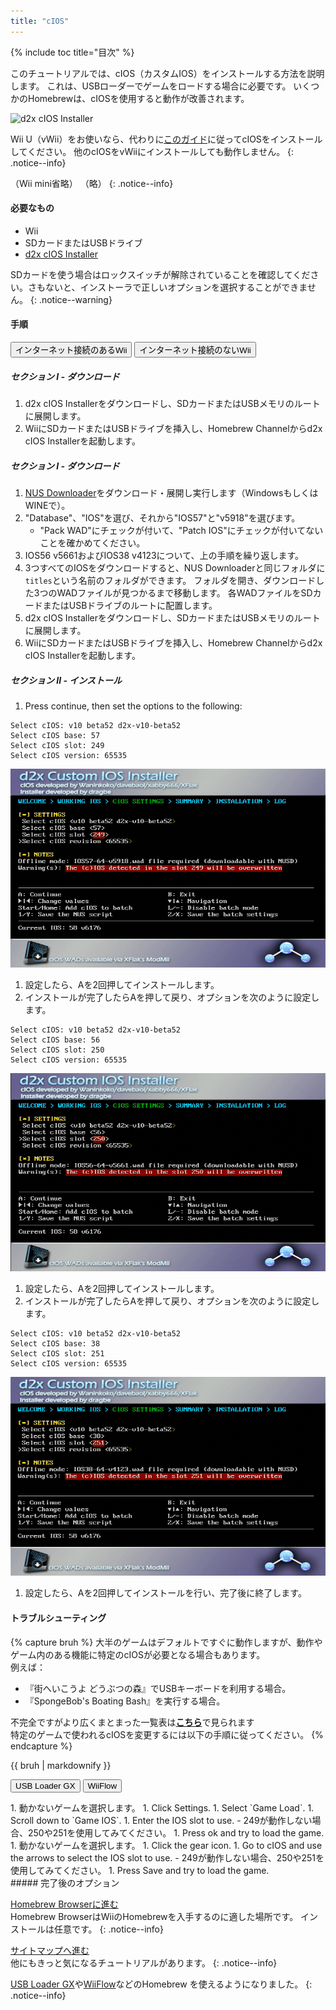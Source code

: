 ```yaml
---
title: "cIOS"
---
```


{% include toc title="目次" %}

このチュートリアルでは、cIOS（カスタムIOS）をインストールする方法を説明します。 これは、USBローダーでゲームをロードする場合に必要です。 いくつかのHomebrewは、cIOSを使用すると動作が改善されます。

![d2x cIOS Installer](/images/cios/cIOS.png)

Wii U（vWii）をお使いなら、代わりに[このガイド](https://wiiu.hacks.guide/#/vwii-modding)に従ってcIOSをインストールしてください。 他のcIOSをvWiiにインストールしても動作しません。
{: .notice--info}

（Wii mini省略） （略）
{: .notice--info}

#### 必要なもの

- Wii
- SDカードまたはUSBドライブ
- [d2x cIOS Installer](https://hbb1.oscwii.org/hbb/d2x-cios-installer/d2x-cios-installer.zip)

SDカードを使う場合はロックスイッチが解除されていることを確認してください。さもないと、インストーラで正しいオプションを選択することができません。
{: .notice--warning}

#### 手順

<button class="tablinks btn btn--large btn--primary" id="defaultOpen" onclick="openTab(event, 'with-connection')">インターネット接続のあるWii</button>
<button class="tablinks btn btn--large btn--info" onclick="openTab(event, 'without-connection')">インターネット接続のないWii</button>

<div id="with-connection" class="blanktabcontent" markdown="1">

##### セクション I - ダウンロード

1. d2x cIOS Installerをダウンロードし、SDカードまたはUSBメモリのルートに展開します。
1. WiiにSDカードまたはUSBドライブを挿入し、Homebrew Channelからd2x cIOS Installerを起動します。
</div>
<div id="without-connection" class="blanktabcontent" markdown="1">

##### セクション I - ダウンロード

1. [NUS Downloader](https://github.com/WiiDatabase/nusdownloader/releases/latest/download/NUSD-Mod-NUS-Fix.zip)をダウンロード・展開し実行します（WindowsもしくはWINEで）。
1. "Database"、"IOS"を選び、それから"IOS57"と"v5918"を選びます。
   - "Pack WAD"にチェックが付いて、"Patch IOS"にチェックが付いてないことを確かめてください。
1. IOS56 v5661およびIOS38 v4123について、上の手順を繰り返します。
1. 3つすべてのIOSをダウンロードすると、NUS Downloaderと同じフォルダに`titles`という名前のフォルダができます。 フォルダを開き、ダウンロードした3つのWADファイルが見つかるまで移動します。 各WADファイルをSDカードまたはUSBドライブのルートに配置します。
1. d2x cIOS Installerをダウンロードし、SDカードまたはUSBメモリのルートに展開します。
1. WiiにSDカードまたはUSBドライブを挿入し、Homebrew Channelからd2x cIOS Installerを起動します。
</div>

##### セクション II - インストール

1. Press continue, then set the options to the following:

```
Select cIOS: v10 beta52 d2x-v10-beta52
Select cIOS base: 57
Select cIOS slot: 249
Select cIOS version: 65535
```

![cIOS249のインストール](/images/cios/Install249.png)

1. 設定したら、Aを2回押してインストールします。
1. インストールが完了したらAを押して戻り、オプションを次のように設定します。

```
Select cIOS: v10 beta52 d2x-v10-beta52
Select cIOS base: 56
Select cIOS slot: 250
Select cIOS version: 65535
```

![cIOS250のインストール](/images/cios/Install250.png)

1. 設定したら、Aを2回押してインストールします。
1. インストールが完了したらAを押して戻り、オプションを次のように設定します。

```
Select cIOS: v10 beta52 d2x-v10-beta52
Select cIOS base: 38
Select cIOS slot: 251
Select cIOS version: 65535
```

![cIOS251のインストール](/images/cios/Install251.png)

1. 設定したら、Aを2回押してインストールを行い、完了後に終了します。

#### トラブルシューティング

{% capture bruh %}
大半のゲームはデフォルトですぐに動作しますが、動作やゲーム内のある機能に特定のcIOSが必要となる場合もあります。<br> 例えば：

- 『街へいこうよ どうぶつの森』でUSBキーボードを利用する場合。
- 『SpongeBob's Boating Bash』を実行する場合。

不完全ですがより広くまとまった一覧表は[**こちら**](https://wiki.gbatemp.net/wiki/Wii_cIOS_base_Compatibility_List)で見られます<br> 特定のゲームで使われるcIOSを変更するには以下の手順に従ってください。
{% endcapture %}

<div class="notice--warning">{{ bruh | markdownify }}</div>

<button class="tablinks btn btn--large btn--primary" id="defaultOpen" onclick="openTab(event, 'usbloadergx')">USB Loader GX</button>
<button class="tablinks btn btn--large btn--info" onclick="openTab(event, 'wiiflow')">WiiFlow</button>

<div id="usbloadergx" class="blanktabcontent" markdown="1">
1. 動かないゲームを選択します。
1. Click Settings.
1. Select `Game Load`.
1. Scroll down to `Game IOS`.
1. Enter the IOS slot to use.
    - 249が動作しない場合、250や251を使用してみてください。
1. Press ok and try to load the game.
</div>
<div id="wiiflow" class="blanktabcontent" markdown="1">
1. 動かないゲームを選択します。
1. Click the gear icon.
1. Go to cIOS and use the arrows to select the IOS slot to use.
    - 249が動作しない場合、250や251を使用してみてください。
1. Press Save and try to load the game.
</div>
##### 完了後のオプション

[Homebrew Browserに進む](hbb)<br> Homebrew BrowserはWiiのHomebrewを入手するのに適した場所です。 インストールは任意です。
{: .notice--info}

[サイトマップへ進む](site-navigation)<br> 他にもきっと気になるチュートリアルがあります。
{: .notice--info}

[USB Loader GX](usbloadergx)や[WiiFlow](wiiflow)などのHomebrew を使えるようになりました。
{: .notice--info}

<script>
    let tabcontent = document.getElementsByClassName("blanktabcontent");
    let tablinks = document.getElementsByClassName("tablinks");

    function openTab(evt, tabName) {
        let element;

        for (element of tabcontent) {
            element.style.display = "none";
        }

        for (element of tablinks) {
            element.className = element.className.replace("btn--primary", "btn--info");
            if (!element.className.includes('btn--info'))
                element.className += " btn--info";
        }

        document.getElementById(tabName).style.display = "block";
        evt.currentTarget.className = evt.currentTarget.className.replace("btn--info", "btn--primary");
    }

    // Get the element with id="defaultOpen" and click on it
    document.getElementById("defaultOpen").click();
</script>
